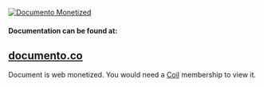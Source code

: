 [![Documento Monetized](https://img.shields.io/badge/documento-monetized-brightgreen?style=for-the-badge)](http://localhost:8000/api/view/5fa363cf7ee07533f41d672f/master)
#### Documentation can be found at:
## [documento.co](http://localhost:8000/api/view/5fa363cf7ee07533f41d672f/master)
Document is web monetized. You would need a [Coil](https://coil.com/) membership to view it.